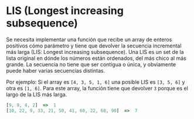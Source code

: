 # LIS (Longest increasing subsequence)

Se necesita implementar una función que recibe un array de enteros positivos cómo parámetro y tiene que devolver la secuencia incremental más larga (LIS: Longest increasing subsequence). Una LIS es un set de la lista original en dónde los números están ordenados, del más chico al más grande. La secuencia no tiene que ser contigua o única, y obviamente puede haber varias secuencias distintas.

Por ejemplo: Si el array es `[4, 3, 5, 1, 6]` una posible LIS es `[3, 5, 6]` y otra es `[1, 6]`. Para este array, la función tiene que devolver `3` porque es el largo de la LIS más larga.

```js
[9, 9, 4, 2]  =>  1
[10, 22, 9, 33, 21, 50, 41, 60, 22, 68, 90]  =>  7
```